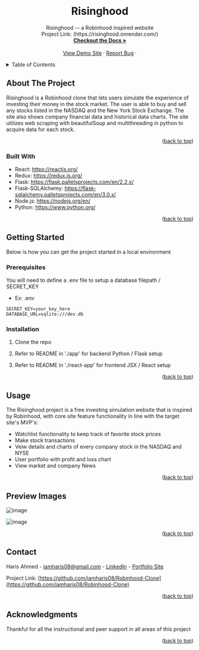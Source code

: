<!-- Improved compatibility of back to top link: See: https://github.com/othneildrew/Best-README-Template/pull/73 -->
<a name="readme-top"></a>
<!--
*** Thanks for checking out the Best-README-Template. If you have a suggestion
*** that would make this better, please fork the repo and create a pull request
*** or simply open an issue with the tag "enhancement".
*** Don't forget to give the project a star!
*** Thanks again! Now go create something AMAZING! :D
-->



<!-- PROJECT SHIELDS -->
<!--
*** I'm using markdown "reference style" links for readability.
*** Reference links are enclosed in brackets [ ] instead of parentheses ( ).
*** See the bottom of this document for the declaration of the reference variables
*** for contributors-url, forks-url, etc. This is an optional, concise syntax you may use.
*** https://www.markdownguide.org/basic-syntax/#reference-style-links
-->
<!-- [![Contributors][contributors-shield]][contributors-url] -->
<!-- [![Forks][forks-shield]][forks-url]
[![Stargazers][stars-shield]][stars-url]
[![Issues][issues-shield]][issues-url]
[![MIT License][license-shield]][license-url]
[![LinkedIn][linkedin-shield]][linkedin-url] -->



<!-- PROJECT LOGO -->
<br />
<div align="center">
  <a href="https://github.com/iamharis08/Robinhood-Clone/wiki">
    <!-- <img src="images/logo.png" alt="Logo" width="80" height="80"> -->
  </a>

<h1 align="center">Risinghood</h1>

  <p align="center">
    Risinghood -- a Robinhood inspired website
    <br />
    Project Link: (https://risinghood.onrender.com/)
    <br />
    <a href="https://github.com/iamharis08/Robinhood-Clone/wiki"><strong>Checkout the Docs »</strong></a>
    <br />
    <br />
    <a href="https://risinghood.onrender.com">View Demo Site</a>
    ·
    <a href="https://github.com/iamharis08/Robinhood-Clone/issues">Report Bug</a>
    ·
    <!-- <a href="https://github.com/iamharis08/Robinhood-Clone/issues">Request Feature</a> -->
  </p>
</div>


<!-- TABLE OF CONTENTS -->
<details>
  <summary>Table of Contents</summary>
  <ol>
    <li>
      <a href="#about-the-project">About The Project</a>
      <ul>
        <li><a href="#built-with">Built With</a></li>
      </ul>
    </li>
    <li>
      <a href="#getting-started">Getting Started</a>
      <ul>
        <li><a href="#prerequisites">Prerequisites</a></li>
        <li><a href="#installation">Installation</a></li>
      </ul>
    </li>
    <li><a href="#usage">Usage</a></li>
    <li><a href="#preview-images">Preview Images</a></li>
    <!-- <li><a href="#contributing">Contributing</a></li> -->
    <!-- <li><a href="#license">License</a></li> -->
    <li><a href="#contact">Contact</a></li>
    <!-- <li><a href="#acknowledgments">Acknowledgments</a></li> -->
  </ol>
</details>




<!-- ABOUT THE PROJECT -->
## About The Project

<!-- [![Product Name Screen Shot][product-screenshot]](https://example.com) -->

Risinghood is a Robinhood clone that lets users simulate the experience of investing their money in the stock market. The user is able to buy and sell any stocks listed in the NASDAQ and the New York Stock Exchange. The site also shows company financial data and historical data charts. The site utilizes web scraping with beautifulSoup and multithreading in python to acquire data for each stock.


<p align="right">(<a href="#readme-top">back to top</a>)</p>



### Built With

* React: https://reactjs.org/
* Redux: https://redux.js.org/
* Flask: https://flask.palletsprojects.com/en/2.2.x/
* Flask-SQLAlchemy: https://flask-sqlalchemy.palletsprojects.com/en/3.0.x/
* Node.js: https://nodejs.org/en/
* Python: https://www.python.org/



<p align="right">(<a href="#readme-top">back to top</a>)</p>



<!-- GETTING STARTED -->
## Getting Started

Below is how you can get the project started in a local environment

### Prerequisites

You will need to define a .env file to setup a database filepath / SECRET_KEY
* Ex: .env

```
SECRET_KEY=your_key_here
DATABASE_URL=sqlite:///dev.db
```

### Installation

1. Clone the repo

2. Refer to README in './app' for backend Python / Flask setup

3. Refer to README in './react-app' for frontend JSX / React setup

<p align="right">(<a href="#readme-top">back to top</a>)</p>


<!-- USAGE EXAMPLES -->
## Usage

The Risinghood project is a free investing simulation website that is inspired by Robinhood, with core site feature functionality in line with the target site's MVP's:
 * Watchlist functionality to keep track of favorite stock prices
 * Make stock transactions
 * Veiw details and charts of every company stock in the NASDAQ and NYSE
 * User portfolio with profit and loss chart
 * View market and company News


<p align="right">(<a href="#readme-top">back to top</a>)</p>



<!-- PREVIEW IMAGES -->
## Preview Images
![image](https://user-images.githubusercontent.com/76670635/221090017-221e9635-55ec-4d5c-b60b-cb34478c764b.png)

![image](https://user-images.githubusercontent.com/76670635/221087515-fd084207-c1d8-41db-b135-7b1705c1cfd9.png)


<p align="right">(<a href="#readme-top">back to top</a>)</p>







<!-- LICENSE -->
<!-- ## License

Distributed under the MIT License. See `LICENSE.txt` for more information.

<p align="right">(<a href="#readme-top">back to top</a>)</p> -->



<!-- CONTACT -->
## Contact
Haris Ahmed - iamharis08@gmail.com - [LinkedIn](https://www.linkedin.com/in/harisahmed12/) - [Portfolio Site](https://iamharis08.github.io/)

Project Link: [https://github.com/iamharis08/Robinhood-Clone](https://github.com/iamharis08/Robinhood-Clone)

<p align="right">(<a href="#readme-top">back to top</a>)</p>



<!-- ACKNOWLEDGMENTS -->
## Acknowledgments

Thankful for all the instructional and peer support in all areas of this project
<!-- * []()
* []()
* []() -->

<p align="right">(<a href="#readme-top">back to top</a>)</p>



<!-- MARKDOWN LINKS & IMAGES -->
<!-- https://www.markdownguide.org/basic-syntax/#reference-style-links -->
[contributors-shield]: https://img.shields.io/github/contributors/jacoblauxman/aa-capstone.svg?style=for-the-badge
[contributors-url]: https://github.com/jacoblauxman/aa-capstone/graphs/contributors

[React.js]: https://img.shields.io/badge/React-20232A?style=for-the-badge&logo=react&logoColor=61DAFB
[React-url]: https://reactjs.org/
[ExpressJS-url]: https://expressjs.com/
[Sequelize-url]: https://sequelize.org/
